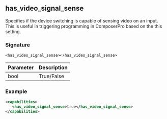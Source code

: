 ## has\_video\_signal\_sense

Specifies if the device switching is capable of sensing video on an input. This is useful in triggering programming in ComposerPro based on the this setting.


### Signature

`<has_video_signal_sense></has_video_signal_sense>`


| Parameter | Description |
| --- | --- |
| bool | True/False |


### Example

```xml
<capabilities>
   <has_video_signal_sense>true</has_video_signal_sense>
</capabilities>
```
